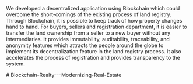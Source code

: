 
We developed a decentralized application using Blockchain which could overcome the short-comings of the existing process of land registry. Through Blockchain, it is possible to keep track of how property changes hand to hand. For buyers, sellers and registration department, it is easier to transfer the land ownership from a seller to a new buyer without any intermediaries.  It provides immutability, auditability, traceability, and anonymity features which attracts the people around the globe to implement its decentralization feature in the land registry process.  It also accelerates the process of registration and provides transparency to the system.

#   B l o c k c h a i n - R e a l t y - - - M o d e r n i z i n g - R e a l - E s t a t e  
 